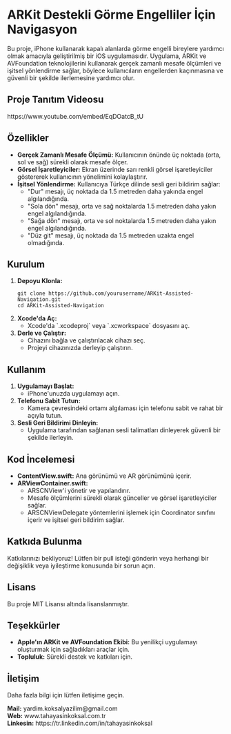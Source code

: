   <h1>ARKit Destekli Görme Engelliler İçin Navigasyon</h1>
    <p>Bu proje, iPhone kullanarak kapalı alanlarda görme engelli bireylere yardımcı olmak amacıyla geliştirilmiş bir iOS uygulamasıdır. Uygulama, ARKit ve AVFoundation teknolojilerini kullanarak gerçek zamanlı mesafe ölçümleri ve işitsel yönlendirme sağlar, böylece kullanıcıların engellerden kaçınmasına ve güvenli bir şekilde ilerlemesine yardımcı olur.</p>
    <h2>Proje Tanıtım Videosu</h2>
    https://www.youtube.com/embed/EqDOatcB_tU
    <h2>Özellikler</h2>
    <ul>
        <li><strong>Gerçek Zamanlı Mesafe Ölçümü:</strong> Kullanıcının önünde üç noktada (orta, sol ve sağ) sürekli olarak mesafe ölçer.</li>
        <li><strong>Görsel İşaretleyiciler:</strong> Ekran üzerinde sarı renkli görsel işaretleyiciler göstererek kullanıcının yönelimini kolaylaştırır.</li>
        <li><strong>İşitsel Yönlendirme:</strong> Kullanıcıya Türkçe dilinde sesli geri bildirim sağlar:
            <ul>
                <li>"Dur" mesajı, üç noktada da 1.5 metreden daha yakında engel algılandığında.</li>
                <li>"Sola dön" mesajı, orta ve sağ noktalarda 1.5 metreden daha yakın engel algılandığında.</li>
                <li>"Sağa dön" mesajı, orta ve sol noktalarda 1.5 metreden daha yakın engel algılandığında.</li>
                <li>"Düz git" mesajı, üç noktada da 1.5 metreden uzakta engel olmadığında.</li>
            </ul>
        </li>
    </ul>
    <h2>Kurulum</h2>
    <ol>
        <li><strong>Depoyu Klonla:</strong>
            <pre><code>git clone https://github.com/yourusername/ARKit-Assisted-Navigation.git
cd ARKit-Assisted-Navigation</code></pre>
        </li>
        <li><strong>Xcode'da Aç:</strong>
            <ul>
                <li>Xcode'da `.xcodeproj` veya `.xcworkspace` dosyasını aç.</li>
            </ul>
        </li>
        <li><strong>Derle ve Çalıştır:</strong>
            <ul>
                <li>Cihazını bağla ve çalıştırılacak cihazı seç.</li>
                <li>Projeyi cihazınızda derleyip çalıştırın.</li>
            </ul>
        </li>
    </ol>
    <h2>Kullanım</h2>
    <ol>
        <li><strong>Uygulamayı Başlat:</strong>
            <ul>
                <li>iPhone'unuzda uygulamayı açın.</li>
            </ul>
        </li>
        <li><strong>Telefonu Sabit Tutun:</strong>
            <ul>
                <li>Kamera çevresindeki ortamı algılaması için telefonu sabit ve rahat bir açıyla tutun.</li>
            </ul>
        </li>
        <li><strong>Sesli Geri Bildirimi Dinleyin:</strong>
            <ul>
                <li>Uygulama tarafından sağlanan sesli talimatları dinleyerek güvenli bir şekilde ilerleyin.</li>
            </ul>
        </li>
    </ol>
    <h2>Kod İncelemesi</h2>
    <ul>
        <li><strong>ContentView.swift:</strong> Ana görünümü ve AR görünümünü içerir.</li>
        <li><strong>ARViewContainer.swift:</strong>
            <ul>
                <li>ARSCNView'i yönetir ve yapılandırır.</li>
                <li>Mesafe ölçümlerini sürekli olarak günceller ve görsel işaretleyiciler sağlar.</li>
                <li>ARSCNViewDelegate yöntemlerini işlemek için Coordinator sınıfını içerir ve işitsel geri bildirim sağlar.</li>
            </ul>
        </li>
    </ul>
    <h2>Katkıda Bulunma</h2>
    <p>Katkılarınızı bekliyoruz! Lütfen bir pull isteği gönderin veya herhangi bir değişiklik veya iyileştirme konusunda bir sorun açın.</p>
    <h2>Lisans</h2>
    <p>Bu proje MIT Lisansı altında lisanslanmıştır.</p>
    <h2>Teşekkürler</h2>
    <ul>
        <li><strong>Apple'ın ARKit ve AVFoundation Ekibi:</strong> Bu yenilikçi uygulamayı oluşturmak için sağladıkları araçlar için.</li>
        <li><strong>Topluluk:</strong> Sürekli destek ve katkıları için.</li>
    </ul>
    <h2>İletişim</h2>
    <p>Daha fazla bilgi için lütfen iletişime geçin.</p> 
<b>Mail:</b> yardim.koksalyazilim@gmail.com <br>
<b>Web:</b> www.tahayasinkoksal.com.tr <br>
<b>Linkesin:</b> https://tr.linkedin.com/in/tahayasinkoksal


